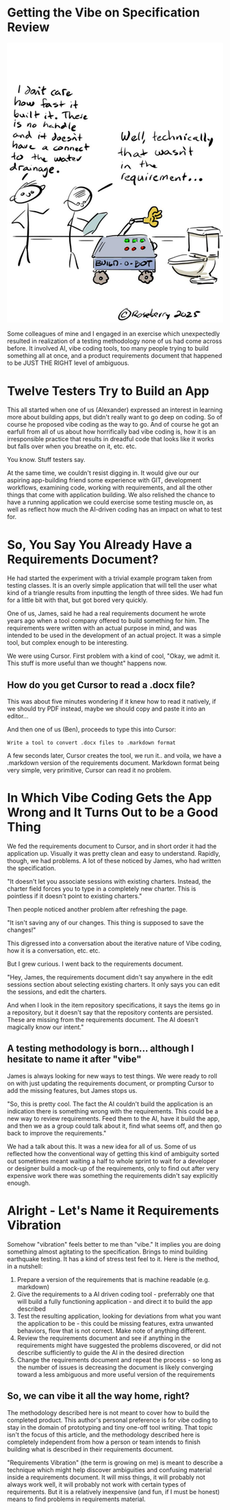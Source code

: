 Getting the Vibe on Specification Review
========================================
![Two people looking at a toilet built by a robot missing a handle and drainage connect because the requirements didn't mention them.](/assets/requirementsvibration.jpg)


Some colleagues of mine and I engaged in an exercise which unexpectedly resulted in
realization of a testing methodology none of us had come across before. It involved
AI, vibe coding tools, too many people trying to build something all at once, and a
product requirements document that happened to be JUST THE RIGHT level of ambiguous.

Twelve Testers Try to Build an App
==================================
This all started when one of us (Alexander) expressed an interest in learning more about building
apps, but didn't really want to go deep on coding. So of course he proposed vibe
coding as the way to go. And of course he got an earfull from all of us about
how horrifically bad vibe coding is, how it is an irresponsible practice that results
in dreadful code that looks like it works but falls over when you breathe on it,
etc. etc.

You know. Stuff testers say.

At the same time, we couldn't resist digging in. It would give our our aspiring
app-building friend some experience with GIT, development workflows, examining code,
working with requirements, and all the other things that come with application building.
We also relished the chance to have a running application we could exercise some
testing muscle on, as well as reflect how much the AI-driven coding has an impact
on what to test for.

So, You Say You Already Have a Requirements Document?
===================================
He had started the experiment with a trivial example program taken from testing
classes. It is an overly simple application that will tell the user what kind
of a triangle results from inputting the length of three sides. We had fun for a little
bit with that, but got bored very quickly.

One of us, James, said he had a real requirements document he wrote years ago
when a tool company offered to build something for him. The requirements were written
with an actual purpose in mind, and was intended to be used in the development of
an actual project. It was a simple tool, but complex enough to be interesting.

We were using Cursor. First problem with a kind of cool, "Okay, we admit it. This stuff is more useful than we thought"
happens now.

How do you get Cursor to read a .docx file?
-------------------------------------------
This was about five minutes wondering if it knew how to read it natively, if we should try
PDF instead, maybe we should copy and paste it into an editor...

And then one of us (Ben), proceeds to type this into Cursor:

```
Write a tool to convert .docx files to .markdown format
```

A few seconds later, Cursor creates the tool, we run it.. and voila, we have a .markdown version of
the requirements document. Markdown format being very simple, very primitive, Cursor
can read it no problem.

In Which Vibe Coding Gets the App Wrong and It Turns Out to be a Good Thing
=============================================
We fed the requirements document to Cursor, and in short order it had the application up.
Visually it was pretty clean and easy to understand. Rapidly, though, we had problems. A lot
of these noticed by James, who had written the specification.

"It doesn't let you associate sessions with existing charters. Instead, the charter field
forces you to type in a completely new charter. This is pointless if it doesn't point to existing
charters."

Then people noticed another problem after refreshing the page.

"It isn't saving any of our changes. This thing is supposed to save the changes!"

This digressed into a conversation about the iterative nature of Vibe coding, how
it is a conversation, etc. etc.

But I grew curious. I went back to the requirements document.

"Hey, James, the requirements document didn't say anywhere in the edit sessions section
about selecting existing charters. It only says you can edit the sessions, and edit the charters.

And when I look in the item repository specifications, it says the items go in a repository, but
it doesn't say that the repository contents are persisted. These are missing from the
requirements document. The AI doesn't magically know our intent."

A testing methodology is born... although I hesitate to name it after "vibe"
-------------------------------------------------
James is always looking for new ways to test things. We were ready to roll on with
just updating the requirements document, or prompting Cursor to add the missing features,
but James stops us.

"So, this is pretty cool. The fact the AI couldn't build the application is an indication there
is something wrong with the requirements. This could be a new way to review requirements. Feed
them to the AI, have it build the app, and then we as a group could talk about it, find what
seems off, and then go back to improve the requirements."

We had a talk about this. It was a new idea for all of us. Some of us reflected how the
conventional way of getting this kind of ambiguity sorted out sometimes meant waiting a half to
whole sprint to wait for a developer or designer build a mock-up of the requirements, only to find out after
very expensive work there was something the requirements didn't say explicitly enough.

Alright - Let's Name it Requirements Vibration
===============================================
Somehow "vibration" feels better to me than "vibe." It implies you are doing something almost
agitating to the specification. Brings to mind building earthquake testing. It has a kind of
stress test feel to it. Here is the method, in a nutshell:

1. Prepare a version of the requirements that is machine readable (e.g. markdown)
2. Give the requirements to a AI driven coding tool - preferrably one that will build a fully functioning application - and direct it to build the app described
3. Test the resulting application, looking for deviations from what you want the application to be - this could be missing features, extra unwanted behaviors, flow that is not correct. Make note of anything different.
4. Review the requirements document and see if anything in the requirements might have suggested the problems discovered, or did not describe sufficiently to guide the AI in the desired direction
5. Change the requirements document and repeat the process - so long as the number of issues is decreasing the document is likely converging toward a less ambiguous and more useful version of the requirements

So, we can vibe it all the way home, right?
-----------------------------------------------
The methodology described here is not meant to cover how to build the completed
product. This author's personal preference is for vibe coding to stay in the
domain of prototyping and tiny one-off tool writing. That topic isn't the focus of
this article, and the methodology described here is completely independent from
how a person or team intends to finish building what is described in their
requirements document.

"Requirements Vibration" (the term is growing on me) is meant to describe a technique which might help discover ambiguities and
confusing material inside a requirements document. It will miss things, it will
probably not always work well, it will probably not work with certain
types of requirements. But it is a relatively inexpensive (and fun, if I must
be honest) means to find problems in requirements material.

